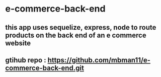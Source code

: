 # e-commerce-back-end

## this app uses sequelize, express, node to route products on the back end of an e commerce website

## gtihub repo : https://github.com/mbman11/e-commerce-back-end.git


